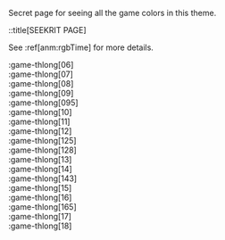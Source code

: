Secret page for seeing all the game colors in this theme.

::title[SEEKRIT PAGE]

See :ref[anm:rgbTime] for more details.

:game-thlong[06]<br>
:game-thlong[07]<br>
:game-thlong[08]<br>
:game-thlong[09]<br>
:game-thlong[095]<br>
:game-thlong[10]<br>
:game-thlong[11]<br>
:game-thlong[12]<br>
:game-thlong[125]<br>
:game-thlong[128]<br>
:game-thlong[13]<br>
:game-thlong[14]<br>
:game-thlong[143]<br>
:game-thlong[15]<br>
:game-thlong[16]<br>
:game-thlong[165]<br>
:game-thlong[17]<br>
:game-thlong[18]<br>
